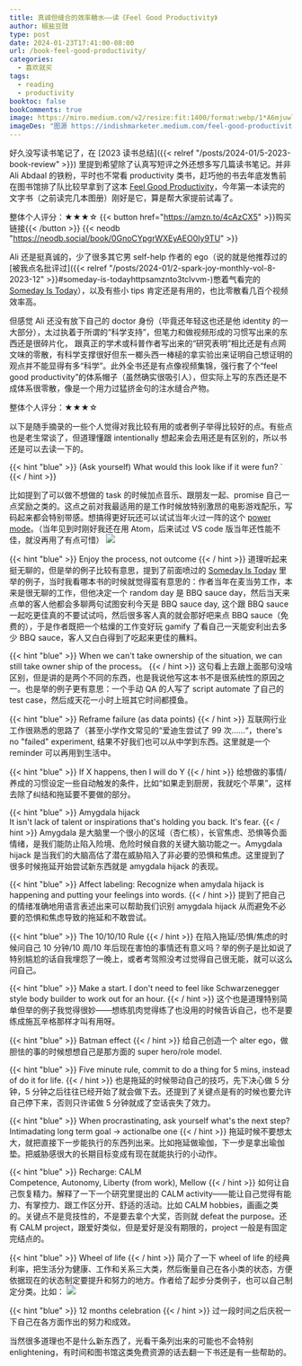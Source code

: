 ```yaml
---
title: 真诚但缝合的效率糖水——读《Feel Good Productivity》
author: 椒盐豆豉
type: post
date: 2024-01-23T17:41:00-08:00
url: /book-feel-good-productivity/
categories:
  - 喜欢就买
tags:
  - reading
  - productivity
booktoc: false
bookComments: true
image: https://miro.medium.com/v2/resize:fit:1400/format:webp/1*A6mjuwlXYX_q_9jDygd12g.png
imageDes: "图源 https://indishmarketer.medium.com/feel-good-productivity-how-to-do-more-of-what-matters-to-you-by-ali-adbaal-39b2d6858d1"
---
```


好久没写读书笔记了，在 [2023 读书总结]({{< relref "/posts/2024-01/5-2023-book-review" >}}) 里提到希望除了认真写短评之外还想多写几篇读书笔记。并非 Ali Abdaal 的铁粉，平时也不常看 productivity 类书，赶巧他的书去年底发售前在图书馆排了队比较早拿到了这本 [Feel Good Productivity](https://amzn.to/42ahFd2)，今年第一本读完的文字书（之前读完几本图册）刚好是它，算是帮大家提前试毒了。

<!--more-->
整体个人评分：★★★☆ {{< button href="https://amzn.to/4cAzCX5" >}}购买链接{{< /button >}}
{{< neodb "https://neodb.social/book/0GnoCYpgrWXEyAEO0Iy9TU" >}}

Ali 还是挺真诚的，少了很多其它男 self-help 作者的 ego（说的就是他推荐过的[被我点名批评过]({{< relref "/posts/2024-01/2-spark-joy-monthly-vol-8-2023-12" >}}#someday-is-todayhttpsamznto3tclvvm-)憋着气看完的 [Someday Is Today](https://amzn.to/3tClVVM)），以及有些小 tips 肯定还是有用的，也比零散看几百个视频效率高。

但感觉 Ali 还没有放下自己的 doctor 身份（毕竟还年轻这也还是他 identity 的一大部分），太过执着于所谓的“科学支持”，但笔力和做视频形成的习惯写出来的东西还是很碎片化， 跟真正的学术或科普作者写出来的“研究表明”相比还是有点网文味的零散，有科学支撑很好但东一榔头西一棒槌的拿实验出来证明自己想证明的观点并不能显得有多“科学”。此外全书还是有点像视频集锦，强行套了个“feel good productivity”的体系帽子（虽然确实很吸引人），但实际上写的东西还是不成体系很零散，像是一个用力过猛挤金句的注水缝合产物。

整体个人评分：★★★☆

以下是随手摘录的一些个人觉得对我比较有用的或者例子举得比较好的点。有些点也是老生常谈了，但道理懂跟 intentionally 想起来会去用还是有区别的，所以书还是可以去读一下的。

{{< hint "blue" >}}
(Ask yourself) What would this look like if it were fun? `
{{< / hint >}}

比如提到了可以做不想做的 task 的时候加点音乐、跟朋友一起、promise 自己一点奖励之类的。这点之前对我最适用的是工作时候放特别激昂的电影游戏配乐，写码起来都会特别带感。想搞得更好玩还可以试试当年火过一阵的这个 [power mode](https://github.com/JoelBesada/activate-power-mode)。（当年见到时刚好我还在用 Atom，后来试过 VS code 版当年还性能不佳，就没再用了有点可惜）
![](https://cloud.githubusercontent.com/assets/688415/11615565/10f16456-9c65-11e5-8af4-265f01fc83a0.gif)

{{< hint "blue" >}}
Enjoy the process, not outcome
{{< / hint >}}
道理听起来挺无聊的，但是举的例子比较有意思，提到了前面喷过的 [Someday Is Today](https://amzn.to/3tClVVM) 里举的例子，当时我看哪本书的时候就觉得蛮有意思的：作者当年在麦当劳工作，本来是很无聊的工作，但他决定一个 random day 是 BBQ sauce day，然后当天来点单的客人他都会多聊两句试图安利今天是 BBQ sauce day, 这个跟 BBQ sauce 一起吃更佳真的不要试试吗，然后很多客人真的就会那好吧来点 BBQ sauce（免费的），于是作者既把一个枯燥的工作变好玩 gamify 了看自己一天能安利出去多少 BBQ sauce，客人又白白得到了吃起来更佳的蘸料。

{{< hint "blue" >}}
When we can't take ownership of the situation, we can still take owner ship of the process。
{{< / hint >}}
这句看上去跟上面那句没啥区别，但是讲的是两个不同的东西，也是我说他写这本书不是很系统性的原因之一。也是举的例子更有意思：一个手动 QA 的人写了 script automate 了自己的 test case，然后成天花一小时上班其它时间都摸鱼。

{{< hint "blue" >}}
Reframe failure (as data points)
{{< / hint >}}
互联网行业工作很熟悉的思路了（甚至小学作文常见的“爱迪生尝试了 99 次……“，there's no "failed" experiment, 结果不好我们也可以从中学到东西。这里就是一个 reminder 可以再用到生活中。

{{< hint "blue" >}}
If X happens, then I will do Y
{{< / hint >}}
给想做的事情/养成的习惯设定一些自动触发的条件，比如“如果走到厨房，我就吃个苹果”，这样去除了纠结和拖延要不要做的部分。

{{< hint "blue" >}}
Amygdala hijack \
It isn't lack of talent or inspirations that's holding you back. It's fear.
{{< / hint >}}
Amygdala 是大脑里一个很小的区域（杏仁核），长官焦虑、恐惧等负面情绪，是我们能防止陷入险境、危险时候自救的关键大脑功能之一。Amygdala hijack 是当我们的大脑高估了潜在威胁陷入了非必要的恐惧和焦虑。这里提到了很多时候拖延开始尝试新东西就是 amygdala hijack 的表现。

{{< hint "blue" >}}
Affect labeling: Recognize when amydala hijack is happening and putting your feelings into words.
{{< / hint >}}
提到了把自己的情绪准确地用语言表述出来可以帮助我们识别 amygdala hijack 从而避免不必要的恐惧和焦虑导致的拖延和不敢尝试。

{{< hint "blue" >}}
The 10/10/10 Rule
{{< / hint >}}
在陷入拖延/恐惧/焦虑的时候问自己 10 分钟/10 周/10 年后现在害怕的事情还有意义吗？举的例子是比如说了特别尴尬的话自我埋怨了一晚上，或者考驾照没考过觉得自己很无能，就可以这么问自己。

{{< hint "blue" >}}
Make a start. I don't need to feel like Schwarzenegger style body builder to work out for an hour.
{{< / hint >}}
这个也是道理特别简单但举的例子我觉得很妙——想练肌肉觉得练了也没用的时候告诉自己，也不是要练成施瓦辛格那样才叫有用呀。

{{< hint "blue" >}}
Batman effect
{{< / hint >}}
给自己创造一个 alter ego，做胆怯的事的时候想想自己是那方面的 super hero/role model.

{{< hint "blue" >}}
Five minute rule, commit to do a thing for 5 mins, instead of do it for life.
{{< / hint >}}
也是拖延的时候带动自己的技巧，先下决心做 5 分钟，5 分钟之后往往已经开始了就会做下去。还提到了关键点是有的时候也要允许自己停下来，否则只许诺做 5 分钟就成了空话丧失了效力。

{{< hint "blue" >}}
When procrastinating, ask yourself what's the next step?\
Intimadating long term goal -> actionalbe one
{{< / hint >}}
拖延时候不要想太大，就把直接下一步能执行的东西列出来。比如拖延做瑜伽，下一步是拿出瑜伽垫。把威胁感很大的长期目标变成有现在就能执行的小动作。

{{< hint "blue" >}}
Recharge: CALM \
Competence, Autonomy, Liberty (from work), Mellow
{{< / hint >}}
如何让自己恢复精力。解释了一下一个研究里提出的 CALM activity——能让自己觉得有能力、有掌控力、跟工作区分开、舒适的活动。比如 CALM hobbies，画画之类的。关键点不是竞技性的，不是要去拿个大奖，否则就 defeat the purpose。还有 CALM project，跟爱好类似，但是爱好是没有期限的，project 一般是有固定完结点的。

{{< hint "blue" >}}
Wheel of life
{{< / hint >}}
简介了一下 wheel of life 的经典利率，把生活分为健康、工作和关系三大类，然后衡量自己在各小类的状态，方便依据现在的状态制定要提升和努力的地方。作者给了起步分类例子，也可以自己制定分类。比如： 
![](https://media.douchi.space/douchi/media_attachments/files/111/808/671/843/460/560/original/daefdaecd1b65c3b.png)

{{< hint "blue" >}}
12 months celebration
{{< / hint >}}
过一段时间之后庆祝一下自己在各方面作出的努力和成效。

当然很多道理也不是什么新东西了，光看干条列出来的可能也不会特别 enlightening，有时间和图书馆这类免费资源的话去翻一下书还是有一些帮助的。